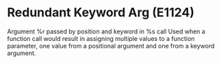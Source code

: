 # Redundant Keyword Arg (E1124)

Argument %r passed by position and keyword in %s call Used when a
function call would result in assigning multiple values to a function
parameter, one value from a positional argument and one from a keyword
argument.
